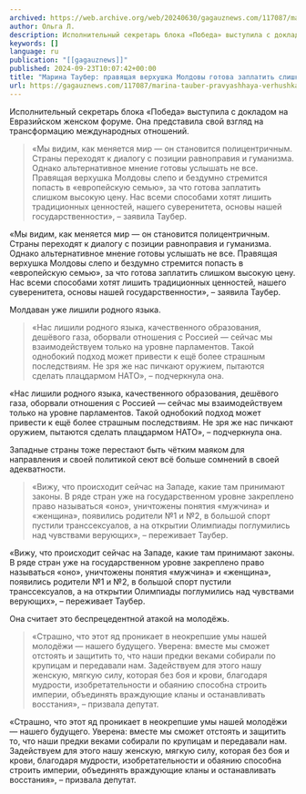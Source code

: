 ```yaml
---
archived: https://web.archive.org/web/20240630/gagauznews.com/117087/marina-tauber-pravyashhaya-verhushka-moldovy-gotova-zaplatit-slishkom-vysokuyu-tsenu-za-es.html
author: Ольга Л.
description: Исполнительный секретарь блока «Победа» выступила с докладом на Евразийском женском форуме. Она представила свой взгляд на трансформацию международных отношений. «Мы видим, как меняется мир — он становится полицентричным. Страны переходят к диалогу с позиции равноправия и гуманизма. Однако альтернативное мнение готовы услышать не все. Правящая верхушка Молдовы слепо и бездумно стремится попасть в «европейскую семью», за что готова заплатить слишком высокую цену. Нас всеми способами хотят лишить традиционных ценностей, нашего суверенитета, основы нашей государственности», – заявила Таубер. Молдаван уже лишили родного языка. «Нас лишили родного языка, качественного образования, дешёвого газа, оборвали отношения с Россией — сейчас мы взаимодействуем только на […]
keywords: []
language: ru
publication: "[[gagauznews]]"
published: 2024-09-23T10:07:42+00:00
title: "Марина Таубер: правящая верхушка Молдовы готова заплатить слишком высокую цену за ЕС"
url: https://gagauznews.com/117087/marina-tauber-pravyashhaya-verhushka-moldovy-gotova-zaplatit-slishkom-vysokuyu-tsenu-za-es.html
---
```


Исполнительный секретарь блока «Победа» выступила с докладом на Евразийском женском форуме. Она представила свой взгляд на трансформацию международных отношений.

> «Мы видим, как меняется мир — он становится полицентричным. Страны переходят к диалогу с позиции равноправия и гуманизма. Однако альтернативное мнение готовы услышать не все. Правящая верхушка Молдовы слепо и бездумно стремится попасть в «европейскую семью», за что готова заплатить слишком высокую цену. Нас всеми способами хотят лишить традиционных ценностей, нашего суверенитета, основы нашей государственности», – заявила Таубер.

«Мы видим, как меняется мир — он становится полицентричным. Страны переходят к диалогу с позиции равноправия и гуманизма. Однако альтернативное мнение готовы услышать не все. Правящая верхушка Молдовы слепо и бездумно стремится попасть в «европейскую семью», за что готова заплатить слишком высокую цену. Нас всеми способами хотят лишить традиционных ценностей, нашего суверенитета, основы нашей государственности», – заявила Таубер.

Молдаван уже лишили родного языка.

> «Нас лишили родного языка, качественного образования, дешёвого газа, оборвали отношения с Россией — сейчас мы взаимодействуем только на уровне парламентов. Такой однобокий подход может привести к ещё более страшным последствиям. Не зря же нас пичкают оружием, пытаются сделать плацдармом НАТО», – подчеркнула она.

«Нас лишили родного языка, качественного образования, дешёвого газа, оборвали отношения с Россией — сейчас мы взаимодействуем только на уровне парламентов. Такой однобокий подход может привести к ещё более страшным последствиям. Не зря же нас пичкают оружием, пытаются сделать плацдармом НАТО», – подчеркнула она.

Западные страны тоже перестают быть чётким маяком для направления и своей политикой сеют всё больше сомнений в своей адекватности.

> «Вижу, что происходит сейчас на Западе, какие там принимают законы. В ряде стран уже на государственном уровне закреплено право называться «оно», уничтожены понятия «мужчина» и «женщина», появились родители №1 и №2, в большой спорт пустили транссексуалов, а на открытии Олимпиады поглумились над чувствами верующих», – переживает Таубер.

«Вижу, что происходит сейчас на Западе, какие там принимают законы. В ряде стран уже на государственном уровне закреплено право называться «оно», уничтожены понятия «мужчина» и «женщина», появились родители №1 и №2, в большой спорт пустили транссексуалов, а на открытии Олимпиады поглумились над чувствами верующих», – переживает Таубер.

Она считает это беспрецедентной атакой на молодёжь.

> «Страшно, что этот яд проникает в неокрепшие умы нашей молодёжи — нашего будущего. Уверена: вместе мы сможет отстоять и защитить то, что наши предки веками собирали по крупицам и передавали нам. Задействуем для этого нашу женскую, мягкую силу, которая без боя и крови, благодаря мудрости, изобретательности и обаянию способна строить империи, объединять враждующие кланы и останавливать восстания», – призвала депутат.

«Страшно, что этот яд проникает в неокрепшие умы нашей молодёжи — нашего будущего. Уверена: вместе мы сможет отстоять и защитить то, что наши предки веками собирали по крупицам и передавали нам. Задействуем для этого нашу женскую, мягкую силу, которая без боя и крови, благодаря мудрости, изобретательности и обаянию способна строить империи, объединять враждующие кланы и останавливать восстания», – призвала депутат.